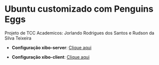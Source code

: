 
# Ubuntu customizado com Penguins Eggs
Projeto de TCC 
Academicos: Jorlando Rodrigues dos Santos e Rudson da Silva Teixeira

- **Configuração xibo-server**: [Clique aqui](ubuntu-xibo-server.md)

- **Configuração xibo-client**: [Clique aqui](ubuntu-xibo-client.md)